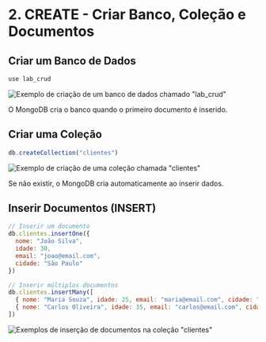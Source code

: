 # 2. CREATE - Criar Banco, Coleção e Documentos  

## **Criar um Banco de Dados**

```javascript
use lab_crud
```

![Exemplo de criação de um banco de dados chamado "lab_crud"](1742909967039.png)





<note>

O MongoDB cria o banco quando o primeiro documento é inserido.

</note>

## **Criar uma Coleção**  

```javascript
db.createCollection("clientes")
```


![Exemplo de criação de uma coleção chamada "clientes"](1742909993962.png)



<note>

Se não existir, o MongoDB cria automaticamente ao inserir dados.

</note>


## Inserir Documentos (INSERT)

```javascript
// Inserir um documento
db.clientes.insertOne({
  nome: "João Silva",
  idade: 30,
  email: "joao@email.com",
  cidade: "São Paulo"
})

// Inserir múltiplos documentos
db.clientes.insertMany([
  { nome: "Maria Souza", idade: 25, email: "maria@email.com", cidade: "Rio de Janeiro" },
  { nome: "Carlos Oliveira", idade: 35, email: "carlos@email.com", cidade: "Belo Horizonte" }
])
```

![Exemplos de inserção de documentos na coleção "clientes"](1742910045471.png)
